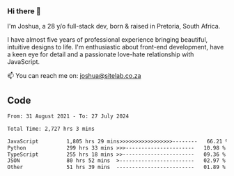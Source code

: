 ### Hi there 👋

I'm Joshua, a 28 y/o full-stack dev, born & raised in Pretoria, South Africa. 

I have almost five years of professional experience bringing beautiful, intuitive designs to life. I'm enthusiastic about front-end development, have a keen eye for detail and a passionate love-hate relationship with JavaScript.

📫 You can reach me on: joshua@sitelab.co.za

## **Code**

<!--START_SECTION:waka-->

```txt
From: 31 August 2021 - To: 27 July 2024

Total Time: 2,727 hrs 3 mins

JavaScript         1,805 hrs 29 mins>>>>>>>>>>>>>>>>>--------   66.21 %
Python             299 hrs 33 mins >>>----------------------   10.98 %
TypeScript         255 hrs 18 mins >>-----------------------   09.36 %
JSON               80 hrs 52 mins  >------------------------   02.97 %
Other              51 hrs 39 mins  -------------------------   01.89 %
```

<!--END_SECTION:waka-->
